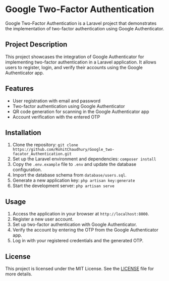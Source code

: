 # Google Two-Factor Authentication

Google Two-Factor Authentication is a Laravel project that demonstrates the implementation of two-factor authentication using Google Authenticator.

## Project Description

This project showcases the integration of Google Authenticator for implementing two-factor authentication in a Laravel application. It allows users to register, login, and verify their accounts using the Google Authenticator app.

## Features

- User registration with email and password
- Two-factor authentication using Google Authenticator
- QR code generation for scanning in the Google Authenticator app
- Account verification with the entered OTP

## Installation

1. Clone the repository: `git clone https://github.com/RohitChaudhury/Google_two-facator_Authentication.git`
2. Set up the Laravel environment and dependencies: `composer install`
3. Copy the `.env.example` file to `.env` and update the database configuration.
4. Import the database schema from `database/users.sql`.
5. Generate a new application key: `php artisan key:generate`
6. Start the development server: `php artisan serve`

## Usage

1. Access the application in your browser at `http://localhost:8000`.
2. Register a new user account.
3. Set up two-factor authentication with Google Authenticator.
4. Verify the account by entering the OTP from the Google Authenticator app.
5. Log in with your registered credentials and the generated OTP.

## License

This project is licensed under the MIT License. See the [LICENSE](LICENSE) file for more details.
